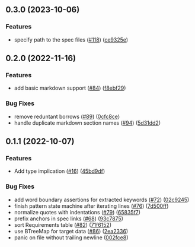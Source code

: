 ## 0.3.0 (2023-10-06)


### Features

* specify path to the spec files ([#118](https://github.com/awslabs/duvet/issues/118)) ([ce9325e](https://github.com/awslabs/duvet/commit/ce9325ec7e5352f73a26d4b6a4dde34b58b06de1))


## 0.2.0 (2022-11-16)


### Features

* add basic markdown support ([#84](https://github.com/awslabs/duvet/issues/84)) ([f8ebf29](https://github.com/awslabs/duvet/commit/f8ebf298c6dca3c2a261d6a3fbc3703dd1c6703b))


### Bug Fixes

* remove reduntant borrows ([#89](https://github.com/awslabs/duvet/issues/89)) ([0cfc8ce](https://github.com/awslabs/duvet/commit/0cfc8ce88a8a5183a68581fd5824498dbe4e376a))
* handle duplicate markdown section names ([#94](https://github.com/awslabs/duvet/issues/94)) ([5d31dd2](https://github.com/awslabs/duvet/commit/5d31dd21c05f5998b8a4e6c66e18552688a3e788))

## 0.1.1 (2022-10-07)

### Features

* Add type implication ([#16](https://github.com/awslabs/duvet/issues/16)) ([45bd9df](https://github.com/awslabs/duvet/commit/45bd9df437ce1788a9b81b6d4d4ff3895b205eec))

### Bug Fixes

* add word boundary assertions for extracted keywords ([#72](https://github.com/awslabs/duvet/issues/72)) ([02c9245](https://github.com/awslabs/duvet/commit/02c92452158debf1be82c702824689ab01b08aa0))
* finish pattern state machine after iterating lines ([#76](https://github.com/awslabs/duvet/issues/76)) ([7d500ff](https://github.com/awslabs/duvet/commit/7d500ffec0bdeaefb1342645965c655b5fd69eed))
* normalize quotes with indentations ([#79](https://github.com/awslabs/duvet/issues/79)) ([65835f7](https://github.com/awslabs/duvet/commit/65835f7cb45c7a84f9f43d7e348225f954a871a5))
* prefix anchors in spec links ([#68](https://github.com/awslabs/duvet/issues/68)) ([93c7875](https://github.com/awslabs/duvet/commit/93c78754f2adb88b4412030b04719c95963f73a1))
* sort Requirements table ([#82](https://github.com/awslabs/duvet/issues/82)) ([71f6152](https://github.com/awslabs/duvet/commit/71f6152dca7a8649823fcddb5a0cccbecc8b7103))
* use BTreeMap for target data ([#86](https://github.com/awslabs/duvet/issues/86)) ([2ea2336](https://github.com/awslabs/duvet/commit/2ea2336fcdd2db247046320c7f3b7b7f4a397bea))
* panic on file without trailing newline ([002fce8](https://github.com/awslabs/duvet/commit/002fce863d7620526e9500d58f9e1268b824841b))
